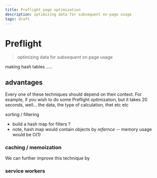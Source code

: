 ```yaml
---
title: Preflight page optimization
description: optimizing data for subsequent on-page usage
tags: draft
---
```


# Preflight

> optimizing data for _subsequent_ on page usage

making hash tables
.....


## advantages

Every one of these techniques should depend on their context. For example, if you wish to do some
Preflight optimization, but it takes 20 seconds, well...
the data, the type of calculation, thet etc etc


sorting / filtering
- build a hash map for filters ?
- note, hash map would contain objects by _refernce_ -- memory usage would be O(1)




### caching / memoization

We can further improve this technique by


### service workers




